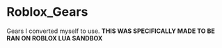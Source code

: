 # Roblox_Gears
Gears I converted myself to use. **THIS WAS SPECIFICALLY MADE TO BE RAN ON ROBLOX LUA SANDBOX**